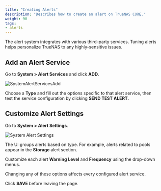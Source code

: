 ```yaml
---
title: "Creating Alerts"
description: "Describes how to create an alert on TrueNAS CORE."
weight: 90
tags:
- alerts
---
```


The alert system integrates with various third-party services.
Tuning alerts helps personalize TrueNAS to any highly-sensitive issues.

## Add an Alert Service

Go to **System > Alert Services** and click **ADD**.

![SystemAlertServicesAdd](/images/CORE/System/SystemAlertServicesAdd.png "New Alert Service")

Choose a **Type** and fill out the options specific to that alert service, then test the service configuration by clicking **SEND TEST ALERT**.

## Customize Alert Settings

Go to **System > Alert Settings**.

![System Alert Settings](/images/CORE/System/SystemAlertSettings.png "Alert Settings")

The UI groups alerts based on type.
For example, alerts related to pools appear in the **Storage** alert section.

Customize each alert **Warning Level** and **Frequency** using the drop-down menus.

Changing any of these options affects every configured alert service.

Click **SAVE** before leaving the page.
